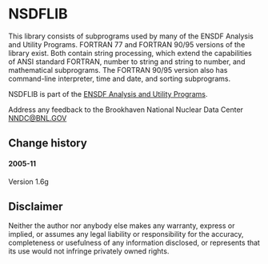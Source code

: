 # NSDFLIB  
This library consists of subprograms used by many of the ENSDF Analysis and Utility Programs. FORTRAN 77 and FORTRAN 90/95 versions of the library exist. Both contain string processing, which extend the capabilities of ANSI standard FORTRAN, number to string and string to number, and mathematical subprograms. The FORTRAN 90/95 version also has command-line interpreter, time and date, and sorting subprograms.

NSDFLIB  is part of the [ENSDF Analysis and Utility Programs](https://nds.iaea.org/public/ensdf_pgm/).

Address any feedback to the Brookhaven National Nuclear Data Center  NNDC@BNL.GOV

## Change history

#### 2005-11

Version 1.6g


## Disclaimer

Neither the author nor anybody else makes any warranty, express or implied, or assumes any legal liability or responsibility for the accuracy, completeness or usefulness of any information disclosed, or represents that its use would not infringe privately owned rights.
